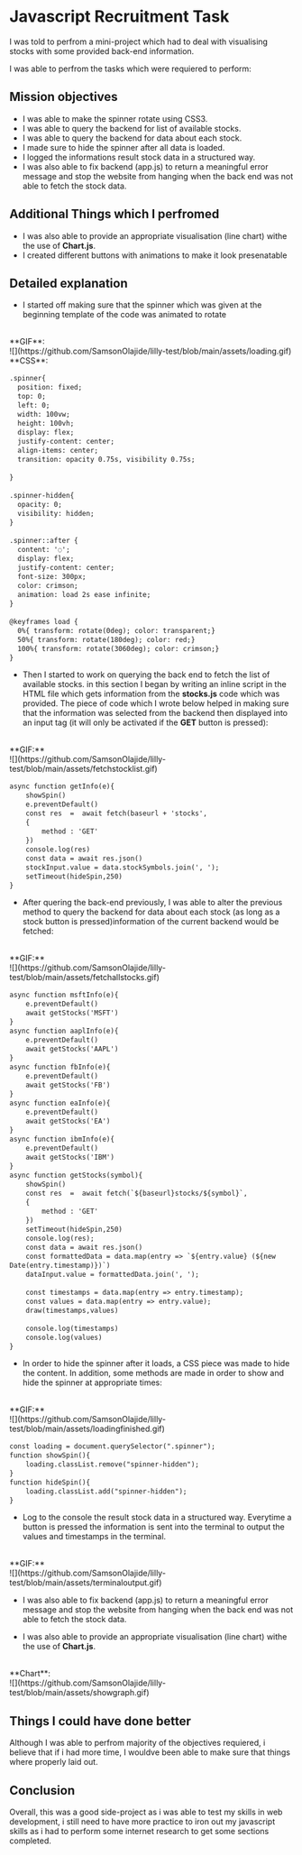 # Javascript Recruitment Task

I was told to perfrom a mini-project which had to deal with visualising stocks with some provided back-end information.

I was able to perfrom the tasks which were requiered to perform:

## Mission objectives

* I was able to make the spinner rotate using CSS3.
* I was able to query the backend for list of available stocks.
* I was able to query the backend for data about each stock.
* I made sure to hide the spinner after all data is loaded.
* I logged the informations result stock data in a structured way.
* I was also able to fix backend (app.js) to return a meaningful error message and stop the website from hanging when the back end was not able to fetch the stock data.

## Additional Things which I perfromed
* I was also able to provide an appropriate visualisation (line chart) withe the use of **Chart.js**.
* I created different buttons with animations to make it look presenatable

## Detailed explanation

- I started off making sure that the spinner which was given at the beginning template of the code was animated to rotate
<br />
**GIF**:
<br />
![](https://github.com/SamsonOlajide/lilly-test/blob/main/assets/loading.gif)
<br />
**CSS**:
  
```
.spinner{
  position: fixed;
  top: 0;
  left: 0;
  width: 100vw;
  height: 100vh;
  display: flex;
  justify-content: center;
  align-items: center;
  transition: opacity 0.75s, visibility 0.75s;
  
}

.spinner-hidden{
  opacity: 0;
  visibility: hidden;
}

.spinner::after {
  content: '◌';
  display: flex;
  justify-content: center;
  font-size: 300px;
  color: crimson;
  animation: load 2s ease infinite;
}

@keyframes load {
  0%{ transform: rotate(0deg); color: transparent;}
  50%{ transform: rotate(180deg); color: red;}
  100%{ transform: rotate(3060deg); color: crimson;}
}
```
- Then I started to work on querying the back end to fetch the list of available stocks. in this section I began by writing an inline script in the HTML file which gets information from the **stocks.js** code which was provided. The piece of code which I wrote below helped in making sure that the information was selected from the backend then displayed into an input tag (it will only be activated if the **GET** button is pressed):
<br />
**GIF:**
<br />
![](https://github.com/SamsonOlajide/lilly-test/blob/main/assets/fetchstocklist.gif)
<br />


```
async function getInfo(e){
    showSpin()
    e.preventDefault()
    const res  =  await fetch(baseurl + 'stocks',
    {
        method : 'GET'
    }) 
    console.log(res)
    const data = await res.json()
    stockInput.value = data.stockSymbols.join(', ');
    setTimeout(hideSpin,250)
}       
```
- After quering the back-end previously, I was able to alter the previous method to query the backend for data about each stock (as long as a stock button is pressed)information of the current backend would be fetched:

<br />
**GIF:**
<br />
![](https://github.com/SamsonOlajide/lilly-test/blob/main/assets/fetchallstocks.gif)
<br />

```
async function msftInfo(e){
    e.preventDefault()
    await getStocks('MSFT')
}
async function aaplInfo(e){
    e.preventDefault()
    await getStocks('AAPL')
}
async function fbInfo(e){
    e.preventDefault()
    await getStocks('FB')
}
async function eaInfo(e){
    e.preventDefault()
    await getStocks('EA')
}
async function ibmInfo(e){
    e.preventDefault()
    await getStocks('IBM')
}
async function getStocks(symbol){
    showSpin()
    const res  =  await fetch(`${baseurl}stocks/${symbol}`,
    {
        method : 'GET'
    })
    setTimeout(hideSpin,250)
    console.log(res);
    const data = await res.json()
    const formattedData = data.map(entry => `${entry.value} (${new Date(entry.timestamp)})`)
    dataInput.value = formattedData.join(', ');

    const timestamps = data.map(entry => entry.timestamp);
    const values = data.map(entry => entry.value);
    draw(timestamps,values)

    console.log(timestamps)
    console.log(values)
}
```
- In order to hide the spinner after it loads, a CSS piece was made to hide the content. In addition, some methods are made in order to show and hide the spinner at appropriate times:
<br />
**GIF:**
<br />
![](https://github.com/SamsonOlajide/lilly-test/blob/main/assets/loadingfinished.gif)
<br />

```
const loading = document.querySelector(".spinner");
function showSpin(){
    loading.classList.remove("spinner-hidden");
}
function hideSpin(){
    loading.classList.add("spinner-hidden");
}
```
- Log to the console the result stock data in a structured way. Everytime a button is pressed the information is sent into the terminal to output the values and timestamps in the terminal.

<br />
**GIF:**
<br />
![](https://github.com/SamsonOlajide/lilly-test/blob/main/assets/terminaloutput.gif)
<br />

- I was also able to fix backend (app.js) to return a meaningful error message and stop the website from hanging when the back end was not able to fetch the stock data.

- I was also able to provide an appropriate visualisation (line chart) withe the use of **Chart.js**.

<br />
**Chart**:
<br />
![](https://github.com/SamsonOlajide/lilly-test/blob/main/assets/showgraph.gif)
<br />

## Things I could have done better
Although I was able to perfrom majority of the objectives requiered, i believe that if i had more time, I wouldve been able to make sure that things where properly laid out.
## Conclusion
Overall, this was a good side-project as i was able to test my skills in  web development, i still need to have more practice to iron out my javascript skills as i had to perform some internet research to get some sections completed.
